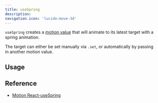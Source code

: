 ```yaml
---
title: useSpring
description:
navigation.icon: 'lucide:move-3d'
---
```


`useSpring` creates a [motion value](/motion-value/overview) that will animate to its latest target with a spring animation.

The target can either be set manually via `.set`, or automatically by passing in another motion value.

## Usage

<ComponentPreview name="use-spring" />

## Reference

- [Motion React-useSpring](https://motion.dev/docs/react-use-spring)
